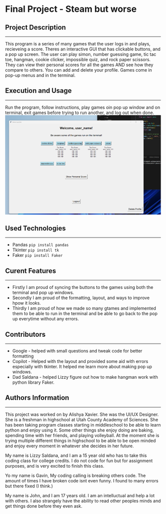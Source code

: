 # Final Project - Steam but worse

## Project Description
---
This program is a series of many games that the user logs in and plays, recieveing a score. Theres an interactive GUI that has clickable buttons, and a pop up screen. The user can play simon, number guessing game, tic tac toe, hangman, cookie clicker, impossible quiz, and rock paper scissors. They can view their personal scores for all the games AND see how they compare to others. You can add and delete your profile. Games come in pop-up menus and in the terminal.

## Execution and Usage
---
Run the program, follow instructions, play games oin pop up window and on terminal, exit games before trying to run another, and log out when done.
![image](images\image.png)  

## Used Technologies
---
+ Pandas
`pip install pandas`
+ Tkinter
`pip install tk`
+ Faker 
`pip install Faker`


## Curent Features
---
+ Firstly I am proud of syncing the buttons to the games using both the terminal and pop up windows.
+ Secondly I am proud of the formatting, layout, and ways to improve hpow it looks. 
+ Thirdly I am proud of how we made so many gtames and implemented them to be able to run in the terminal and be able to go back to the pop up everytime without any errors.

## Contributors
---
+ Google - helped with small questions and tweak code for better formatting
+ Copilot - Helped with the layout and provided some aid with errors especially with tkinter. It helped me learn more about making pop up windows.
+ Dad Saldana - helped Lizzy figure out how to make hangman work with python library Faker. 

## Authors Information
---

This project was worked on by Alishya Xavier. She was the UI/UX Designer. She is a freshman in highschool at Utah County Academy of Sciences. She has been taking program classes starting in middleschool to be able to learn python and enjoy using it. Some other things she enjoy doing are baking, spending time with her friends, and playing volleyball. At the moment she is trying multiple different things in highschool to be able to be open minded and enjoy every moment in whatever she decides in her future. 

My name is Lizzy Saldana, and I am a 15 year old who has to take this coding class for college credits. I do not code for fun but for assignment purposes, and is very excited to finish this class.

Yo my name is Gavin, My coding calling is breaking others code. The amount of times I have broken code isnt even funny. I found to many errors but there fixed (I think.)

My name is John, and I am 17 years old. I am an intelluctual and help a lot with others. I also strangely have the ability to read other peoples minds and get things done before they even ask.